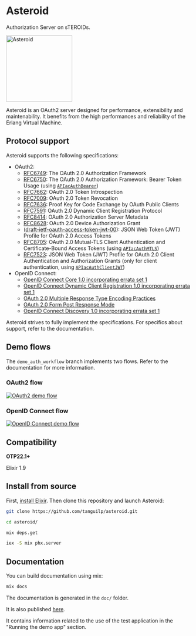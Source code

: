 # Asteroid

Authorization Server on sTEROIDs.

<img src="assets/static/images/asteroid.svg" alt="Asteroid" width="180px"/>


Asteroid is an OAuth2 server designed for performance, extensibility and maintenability. It
benefits from the high performances and reliability of the Erlang Virtual Machine.

## Protocol support

Asteroid supports the following specifications:
- OAuth2:
  - [RFC6749](https://tools.ietf.org/html/rfc6749): The OAuth 2.0 Authorization Framework 
  - [RFC6750](https://www.rfc-editor.org/rfc/rfc6750.html): The OAuth 2.0 Authorization Framework: Bearer Token Usage
  (using [`APIacAuthBearer`](https://github.com/tanguilp/apiac_auth_bearer))
  - [RFC7662](https://tools.ietf.org/html/rfc7662): OAuth 2.0 Token Introspection
  - [RFC7009](https://tools.ietf.org/html/rfc7009): OAuth 2.0 Token Revocation
  - [RFC7636](https://tools.ietf.org/html/rfc7636): Proof Key for Code Exchange by OAuth Public Clients 
  - [RFC7591](https://tools.ietf.org/html/rfc7591): OAuth 2.0 Dynamic Client Registration Protocol 
  - [RFC8414](https://tools.ietf.org/html/rfc8414): OAuth 2.0 Authorization Server Metadata
  - [RFC8628](https://tools.ietf.org/html/rfc8628): OAuth 2.0 Device Authorization Grant
  - ([draft-ietf-oauth-access-token-jwt-00](https://tools.ietf.org/html/draft-ietf-oauth-access-token-jwt-00)):
  JSON Web Token (JWT) Profile for OAuth 2.0 Access Tokens
  - [RFC8705](https://tools.ietf.org/html/rfc8705): OAuth 2.0 Mutual-TLS Client Authentication and Certificate-Bound Access Tokens 
  (using [`APIacAuthMTLS`](https://github.com/tanguilp/apiac_auth_mtls))
  - [RFC7523](https://tools.ietf.org/html/rfc7523): JSON Web Token (JWT) Profile for OAuth 2.0 Client Authentication and Authorization Grants
  (only for client authentication, using [`APIacAuthClientJWT`](https://github.com/tanguilp/apiac_auth_client_jwt))
- OpenID Connect:
  - [OpenID Connect Core 1.0 incorporating errata set 1](https://openid.net/specs/openid-connect-core-1_0.html)
  - [OpenID Connect Dynamic Client Registration 1.0 incorporating errata set 1](https://openid.net/specs/openid-connect-registration-1_0.html)
  - [OAuth 2.0 Multiple Response Type Encoding Practices](https://openid.net/specs/oauth-v2-multiple-response-types-1_0.html)
  - [OAuth 2.0 Form Post Response Mode](https://openid.net/specs/oauth-v2-form-post-response-mode-1_0.html)
  - [OpenID Connect Discovery 1.0 incorporating errata set 1](https://openid.net/specs/openid-connect-discovery-1_0.html)

Asteroid strives to fully implement the specifications. For specifics about support, refer to
the documentation.

## Demo flows

The `demo_auth_workflow` branch implements two flows. Refer to the documentation for more
information.

### OAuth2 flow

[![OAuth2 demo flow](https://raw.githubusercontent.com/tanguilp/asteroid/master/guides/media/oauth2_flow_video_screenshot.png)](https://vimeo.com/356037657)

### OpenID Connect flow

[![OpenID Connect demo flow](https://raw.githubusercontent.com/tanguilp/asteroid/master/guides/media/oidc_flow_video_screenshot.png)](https://vimeo.com/356037941)

## Compatibility

**OTP22.1+**

Elixir 1.9

## Install from source

First,
[install Elixir](https://www.google.com/search?client=ubuntu&channel=fs&q=install+elixir&ie=utf-8&oe=utf-8). Then clone this repository and launch Asteroid:

```bash
git clone https://github.com/tanguilp/asteroid.git

cd asteroid/

mix deps.get

iex -S mix phx.server
```

## Documentation

You can build documentation using mix:

```bash
mix docs
```

The documentation is generated in the `doc/` folder.

It is also published [here](http://svground.fr/asteroid/doc/).

It contains information related to the use of the test application in the "Running the demo app"
section.
